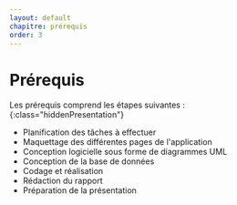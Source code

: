 ```yaml
---
layout: default
chapitre: prérequis
order: 3
---
```

# Prérequis 

Les prérequis comprend les étapes suivantes :
{:class="hiddenPresentation"}

- Planification des tâches à effectuer
- Maquettage des différentes pages de l'application
- Conception logicielle sous forme de diagrammes UML 
- Conception de la base de données 
- Codage et réalisation
- Rédaction du rapport
- Préparation de la présentation

<!-- new slide -->
